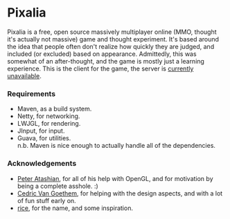 # Pixalia #
Pixalia is a free, open source massively multiplayer online (MMO, thought it's actually not massive) game and thought experiment. It's based around the idea that people often don't realize how quickly they are judged, and included (or excluded) based on appearance. Admittedly, this was somewhat of an after-thought, and the game is mostly just a learning experience. This is the client for the game, the server is [currently unavailable](https://www.github.com/aaronweiss74).

### Requirements ###
* Maven, as a build system.
* Netty, for networking.
* LWJGL, for rendering.
* JInput, for input.
* Guava, for utilities.  
n.b. Maven is nice enough to actually handle all of the dependencies.

### Acknowledgements ###
* [Peter Atashian](https://www.github.com/retep998), for all of his help with OpenGL, and for motivation by being a complete asshole. :)
* [Cedric Van Goethem](https://www.github.com/Zepheus), for helping with the design aspects, and with a lot of fun stuff early on.
* [rice](https://www.github.com/wahlao), for the name, and some inspiration.

